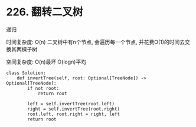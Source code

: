 # 226. 翻转二叉树

递归

时间复杂度: O(n) 二叉树中有n个节点, 会遍历每一个节点, 并花费O(1)的时间去交换其两棵子树

空间复杂度: O(n)最坏 O(logn)平均

```python3
class Solution:
    def invertTree(self, root: Optional[TreeNode]) -> Optional[TreeNode]:
        if not root:
            return root
        
        left = self.invertTree(root.left)
        right = self.invertTree(root.right)
        root.left, root.right = right, left
        return root
```

